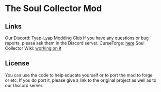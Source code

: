 # The Soul Collector Mod

## Links

Our Discord: [Tyap-Lyap Modding Club](https://discord.gg/DcemWeskeZ) 
If you have any questions or bug reports, please ask them in the Discord server.
CurseForge: [here](https://www.curseforge.com/minecraft/mc-mods/soul-collector)
Soul Collector Wiki: [working on it](https://www.youtube.com/watch?v=dQw4w9WgXcQ)

## License

You can use the code to help educate yourself or to port the mod to forge or etc. 
If you do port it, please give a link to the original project as well as to our Discord server.
